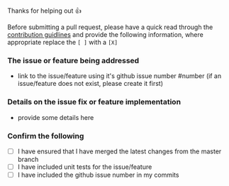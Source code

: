 Thanks for helping out :+1:

Before submitting a pull request, please have a quick read through the [contribution guidlines](https://github.com/lecaillon/Evolve/blob/master/CONTRIBUTING.md) and provide the following information, where appropriate replace the `[ ]` with a `[X]`

### The issue or feature being addressed

- link to the issue/feature using it's github issue number #number (if an issue/feature does not exist, please create it first)

### Details on the issue fix or feature implementation

- provide some details here


### Confirm the following

- [ ] I have ensured that I have merged the latest changes from the master branch
- [ ] I have included unit tests for the issue/feature
- [ ] I have included the github issue number in my commits
